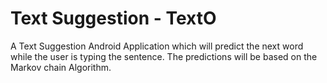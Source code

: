 # Text Suggestion - TextO

A Text Suggestion Android Application which will predict the next word while the user is 
typing the sentence. The predictions will be based on the Markov chain Algorithm.

